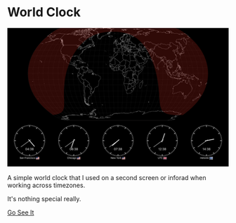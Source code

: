 # World Clock

![Screenshot](./assets/Screen%20Shot%202020-11-03%20at%202.39.00%20PM.png)

A simple world clock that I used on a second screen or inforad when working across timezones.

It's nothing special really.

[Go See It](https://simoleone.github.io/world-clock/)
